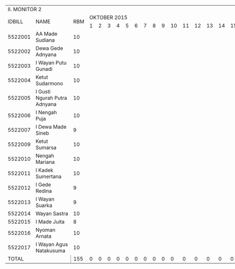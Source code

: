 <html xmlns:v="urn:schemas-microsoft-com:vml"
xmlns:o="urn:schemas-microsoft-com:office:office"
xmlns:x="urn:schemas-microsoft-com:office:excel"
xmlns="http://www.w3.org/TR/REC-html40">

<head>
<meta http-equiv=Content-Type content="text/html; charset=windows-1252">
<meta name=ProgId content=Excel.Sheet>
<meta name=Generator content="Microsoft Excel 12">
<link id=Main-File rel=Main-File href="../ban2.htm">
<link rel=File-List href=filelist.xml>
<link rel=Stylesheet href=stylesheet.css>
<style>
<!--table
	{mso-displayed-decimal-separator:"\,";
	mso-displayed-thousand-separator:"\.";}
@page
	{margin:.75in .7in .75in .7in;
	mso-header-margin:.3in;
	mso-footer-margin:.3in;}
-->
</style>
<script language="JavaScript">
<!--
function fnUpdateTabs()
 {
  if (parent.window.g_iIEVer>=4) {
   if (parent.document.readyState=="complete"
    && parent.frames['frTabs'].document.readyState=="complete")
   parent.fnSetActiveSheet(0);
  else
   window.setTimeout("fnUpdateTabs();",150);
 }
}

if (window.name!="frSheet")
 window.location.replace("../ban2.htm");
else
 fnUpdateTabs();
//-->
</script>

</head>

<body link=blue vlink=purple class=xl67>

<table border=0 cellpadding=0 cellspacing=0 width=1368 style='border-collapse:
 collapse;table-layout:fixed;width:1018pt'>
 <col class=xl67 width=56 style='mso-width-source:userset;mso-width-alt:2048;
 width:42pt'>
 <col class=xl67 width=191 style='mso-width-source:userset;mso-width-alt:6985;
 width:143pt'>
 <col class=xl67 width=36 style='mso-width-source:userset;mso-width-alt:1316;
 width:27pt'>
 <col class=xl67 width=35 span=31 style='mso-width-source:userset;mso-width-alt:
 1280;width:26pt'>
 <tr height=20 style='height:15.0pt'>
  <td height=20 class=xl66 colspan=2 width=247 style='height:15.0pt;mso-ignore:
  colspan;width:185pt'>II. MONITOR 2</td>
  <td class=xl67 width=36 style='width:27pt'></td>
  <td class=xl67 width=35 style='width:26pt'></td>
  <td class=xl67 width=35 style='width:26pt'></td>
  <td class=xl67 width=35 style='width:26pt'></td>
  <td class=xl67 width=35 style='width:26pt'></td>
  <td class=xl67 width=35 style='width:26pt'></td>
  <td class=xl67 width=35 style='width:26pt'></td>
  <td class=xl67 width=35 style='width:26pt'></td>
  <td class=xl67 width=35 style='width:26pt'></td>
  <td class=xl67 width=35 style='width:26pt'></td>
  <td class=xl67 width=35 style='width:26pt'></td>
  <td class=xl67 width=35 style='width:26pt'></td>
  <td class=xl67 width=35 style='width:26pt'></td>
  <td class=xl67 width=35 style='width:26pt'></td>
  <td class=xl67 width=35 style='width:26pt'></td>
  <td class=xl67 width=35 style='width:26pt'></td>
  <td class=xl67 width=35 style='width:26pt'></td>
  <td class=xl67 width=35 style='width:26pt'></td>
  <td class=xl67 width=35 style='width:26pt'></td>
  <td class=xl67 width=35 style='width:26pt'></td>
  <td class=xl67 width=35 style='width:26pt'></td>
  <td class=xl67 width=35 style='width:26pt'></td>
  <td class=xl67 width=35 style='width:26pt'></td>
  <td class=xl67 width=35 style='width:26pt'></td>
  <td class=xl67 width=35 style='width:26pt'></td>
  <td class=xl67 width=35 style='width:26pt'></td>
  <td class=xl67 width=35 style='width:26pt'></td>
  <td class=xl67 width=35 style='width:26pt'></td>
  <td class=xl67 width=35 style='width:26pt'></td>
  <td class=xl67 width=35 style='width:26pt'></td>
  <td class=xl67 width=35 style='width:26pt'></td>
  <td class=xl67 width=35 style='width:26pt'></td>
 </tr>
 <tr height=20 style='height:15.0pt'>
  <td rowspan=2 height=40 class=xl68 style='height:30.0pt'>IDBILL</td>
  <td rowspan=2 class=xl68>NAME</td>
  <td rowspan=2 class=xl68>RBM</td>
  <td colspan=31 class=xl69 style='border-left:none'>OKTOBER 2015</td>
 </tr>
 <tr height=20 style='height:15.0pt'>
  <td height=20 class=xl70 style='height:15.0pt;border-top:none;border-left:
  none'>1</td>
  <td class=xl70 style='border-top:none;border-left:none'>2</td>
  <td class=xl70 style='border-top:none;border-left:none'>3</td>
  <td class=xl70 style='border-top:none;border-left:none'>4</td>
  <td class=xl70 style='border-top:none;border-left:none'>5</td>
  <td class=xl70 style='border-top:none;border-left:none'>6</td>
  <td class=xl70 style='border-top:none;border-left:none'>7</td>
  <td class=xl70 style='border-top:none;border-left:none'>8</td>
  <td class=xl70 style='border-top:none;border-left:none'>9</td>
  <td class=xl70 style='border-top:none;border-left:none'>10</td>
  <td class=xl70 style='border-top:none;border-left:none'>11</td>
  <td class=xl70 style='border-top:none;border-left:none'>12</td>
  <td class=xl70 style='border-top:none;border-left:none'>13</td>
  <td class=xl70 style='border-top:none;border-left:none'>14</td>
  <td class=xl70 style='border-top:none;border-left:none'>15</td>
  <td class=xl70 style='border-top:none;border-left:none'>16</td>
  <td class=xl70 style='border-top:none;border-left:none'>17</td>
  <td class=xl70 style='border-top:none;border-left:none'>18</td>
  <td class=xl70 style='border-top:none;border-left:none'>19</td>
  <td class=xl70 style='border-top:none;border-left:none'>20</td>
  <td class=xl70 style='border-top:none;border-left:none'>21</td>
  <td class=xl70 style='border-top:none;border-left:none'>22</td>
  <td class=xl70 style='border-top:none;border-left:none'>23</td>
  <td class=xl70 style='border-top:none;border-left:none'>24</td>
  <td class=xl70 style='border-top:none;border-left:none'>25</td>
  <td class=xl70 style='border-top:none;border-left:none'>26</td>
  <td class=xl70 style='border-top:none;border-left:none'>27</td>
  <td class=xl70 style='border-top:none;border-left:none'>28</td>
  <td class=xl70 style='border-top:none;border-left:none'>29</td>
  <td class=xl70 style='border-top:none;border-left:none'>30</td>
  <td class=xl70 style='border-top:none;border-left:none'>31</td>
 </tr>
 <tr height=20 style='height:15.0pt'>
  <td height=20 class=xl71 width=56 style='height:15.0pt;border-top:none;
  width:42pt'>5522001</td>
  <td class=xl71 width=191 style='border-top:none;border-left:none;width:143pt'>AA
  Made Sudiana</td>
  <td class=xl72 width=36 style='border-top:none;border-left:none;width:27pt'>10</td>
  <td class=xl73 style='border-top:none;border-left:none'>&nbsp;</td>
  <td class=xl73 style='border-top:none;border-left:none'>&nbsp;</td>
  <td class=xl73 style='border-top:none;border-left:none'>&nbsp;</td>
  <td class=xl73 style='border-top:none;border-left:none'>&nbsp;</td>
  <td class=xl73 style='border-top:none;border-left:none'>&nbsp;</td>
  <td class=xl73 style='border-top:none;border-left:none'>&nbsp;</td>
  <td class=xl73 style='border-top:none;border-left:none'>&nbsp;</td>
  <td class=xl73 style='border-top:none;border-left:none'>&nbsp;</td>
  <td class=xl73 style='border-top:none;border-left:none'>&nbsp;</td>
  <td class=xl73 style='border-top:none;border-left:none'>&nbsp;</td>
  <td class=xl73 style='border-top:none;border-left:none'>&nbsp;</td>
  <td class=xl73 style='border-top:none;border-left:none'>&nbsp;</td>
  <td class=xl73 style='border-top:none;border-left:none'>&nbsp;</td>
  <td class=xl73 style='border-top:none;border-left:none'>&nbsp;</td>
  <td class=xl73 style='border-top:none;border-left:none'>&nbsp;</td>
  <td class=xl73 style='border-top:none;border-left:none'>&nbsp;</td>
  <td class=xl73 style='border-top:none;border-left:none'>&nbsp;</td>
  <td class=xl73 style='border-top:none;border-left:none'>&nbsp;</td>
  <td class=xl73 style='border-top:none;border-left:none'>&nbsp;</td>
  <td class=xl73 style='border-top:none;border-left:none'>&nbsp;</td>
  <td class=xl73 style='border-top:none;border-left:none'>&nbsp;</td>
  <td class=xl73 style='border-top:none;border-left:none'>&nbsp;</td>
  <td class=xl73 style='border-top:none;border-left:none'>&nbsp;</td>
  <td class=xl73 style='border-top:none;border-left:none'>&nbsp;</td>
  <td class=xl73 style='border-top:none;border-left:none'>&nbsp;</td>
  <td class=xl73 style='border-top:none;border-left:none'>&nbsp;</td>
  <td class=xl73 style='border-top:none;border-left:none'>&nbsp;</td>
  <td class=xl73 style='border-top:none;border-left:none'>&nbsp;</td>
  <td class=xl73 style='border-top:none;border-left:none'>&nbsp;</td>
  <td class=xl73 style='border-top:none;border-left:none'>&nbsp;</td>
  <td class=xl73 style='border-top:none;border-left:none'>&nbsp;</td>
 </tr>
 <tr height=20 style='height:15.0pt'>
  <td height=20 class=xl71 width=56 style='height:15.0pt;border-top:none;
  width:42pt'>5522002</td>
  <td class=xl71 width=191 style='border-top:none;border-left:none;width:143pt'>Dewa
  Gede Adnyana</td>
  <td class=xl72 width=36 style='border-top:none;border-left:none;width:27pt'>10</td>
  <td class=xl73 style='border-top:none;border-left:none'>&nbsp;</td>
  <td class=xl73 style='border-top:none;border-left:none'>&nbsp;</td>
  <td class=xl73 style='border-top:none;border-left:none'>&nbsp;</td>
  <td class=xl73 style='border-top:none;border-left:none'>&nbsp;</td>
  <td class=xl73 style='border-top:none;border-left:none'>&nbsp;</td>
  <td class=xl73 style='border-top:none;border-left:none'>&nbsp;</td>
  <td class=xl73 style='border-top:none;border-left:none'>&nbsp;</td>
  <td class=xl73 style='border-top:none;border-left:none'>&nbsp;</td>
  <td class=xl73 style='border-top:none;border-left:none'>&nbsp;</td>
  <td class=xl73 style='border-top:none;border-left:none'>&nbsp;</td>
  <td class=xl73 style='border-top:none;border-left:none'>&nbsp;</td>
  <td class=xl73 style='border-top:none;border-left:none'>&nbsp;</td>
  <td class=xl73 style='border-top:none;border-left:none'>&nbsp;</td>
  <td class=xl73 style='border-top:none;border-left:none'>&nbsp;</td>
  <td class=xl73 style='border-top:none;border-left:none'>&nbsp;</td>
  <td class=xl73 style='border-top:none;border-left:none'>&nbsp;</td>
  <td class=xl73 style='border-top:none;border-left:none'>&nbsp;</td>
  <td class=xl73 style='border-top:none;border-left:none'>&nbsp;</td>
  <td class=xl73 style='border-top:none;border-left:none'>&nbsp;</td>
  <td class=xl73 style='border-top:none;border-left:none'>&nbsp;</td>
  <td class=xl73 style='border-top:none;border-left:none'>&nbsp;</td>
  <td class=xl73 style='border-top:none;border-left:none'>&nbsp;</td>
  <td class=xl73 style='border-top:none;border-left:none'>&nbsp;</td>
  <td class=xl73 style='border-top:none;border-left:none'>&nbsp;</td>
  <td class=xl73 style='border-top:none;border-left:none'>&nbsp;</td>
  <td class=xl73 style='border-top:none;border-left:none'>&nbsp;</td>
  <td class=xl73 style='border-top:none;border-left:none'>&nbsp;</td>
  <td class=xl73 style='border-top:none;border-left:none'>&nbsp;</td>
  <td class=xl73 style='border-top:none;border-left:none'>&nbsp;</td>
  <td class=xl73 style='border-top:none;border-left:none'>&nbsp;</td>
  <td class=xl73 style='border-top:none;border-left:none'>&nbsp;</td>
 </tr>
 <tr height=20 style='height:15.0pt'>
  <td height=20 class=xl71 width=56 style='height:15.0pt;border-top:none;
  width:42pt'>5522003</td>
  <td class=xl71 width=191 style='border-top:none;border-left:none;width:143pt'>I
  Wayan Putu Gunadi</td>
  <td class=xl72 width=36 style='border-top:none;border-left:none;width:27pt'>10</td>
  <td class=xl73 style='border-top:none;border-left:none'>&nbsp;</td>
  <td class=xl73 style='border-top:none;border-left:none'>&nbsp;</td>
  <td class=xl73 style='border-top:none;border-left:none'>&nbsp;</td>
  <td class=xl73 style='border-top:none;border-left:none'>&nbsp;</td>
  <td class=xl73 style='border-top:none;border-left:none'>&nbsp;</td>
  <td class=xl73 style='border-top:none;border-left:none'>&nbsp;</td>
  <td class=xl73 style='border-top:none;border-left:none'>&nbsp;</td>
  <td class=xl73 style='border-top:none;border-left:none'>&nbsp;</td>
  <td class=xl73 style='border-top:none;border-left:none'>&nbsp;</td>
  <td class=xl73 style='border-top:none;border-left:none'>&nbsp;</td>
  <td class=xl73 style='border-top:none;border-left:none'>&nbsp;</td>
  <td class=xl73 style='border-top:none;border-left:none'>&nbsp;</td>
  <td class=xl73 style='border-top:none;border-left:none'>&nbsp;</td>
  <td class=xl73 style='border-top:none;border-left:none'>&nbsp;</td>
  <td class=xl73 style='border-top:none;border-left:none'>&nbsp;</td>
  <td class=xl73 style='border-top:none;border-left:none'>&nbsp;</td>
  <td class=xl73 style='border-top:none;border-left:none'>&nbsp;</td>
  <td class=xl73 style='border-top:none;border-left:none'>&nbsp;</td>
  <td class=xl73 style='border-top:none;border-left:none'>&nbsp;</td>
  <td class=xl73 style='border-top:none;border-left:none'>&nbsp;</td>
  <td class=xl73 style='border-top:none;border-left:none'>&nbsp;</td>
  <td class=xl73 style='border-top:none;border-left:none'>&nbsp;</td>
  <td class=xl73 style='border-top:none;border-left:none'>&nbsp;</td>
  <td class=xl73 style='border-top:none;border-left:none'>&nbsp;</td>
  <td class=xl73 style='border-top:none;border-left:none'>&nbsp;</td>
  <td class=xl73 style='border-top:none;border-left:none'>&nbsp;</td>
  <td class=xl73 style='border-top:none;border-left:none'>&nbsp;</td>
  <td class=xl73 style='border-top:none;border-left:none'>&nbsp;</td>
  <td class=xl73 style='border-top:none;border-left:none'>&nbsp;</td>
  <td class=xl73 style='border-top:none;border-left:none'>&nbsp;</td>
  <td class=xl73 style='border-top:none;border-left:none'>&nbsp;</td>
 </tr>
 <tr height=20 style='height:15.0pt'>
  <td height=20 class=xl71 width=56 style='height:15.0pt;border-top:none;
  width:42pt'>5522004</td>
  <td class=xl71 width=191 style='border-top:none;border-left:none;width:143pt'>Ketut
  Sudarmono</td>
  <td class=xl72 width=36 style='border-top:none;border-left:none;width:27pt'>10</td>
  <td class=xl73 style='border-top:none;border-left:none'>&nbsp;</td>
  <td class=xl73 style='border-top:none;border-left:none'>&nbsp;</td>
  <td class=xl73 style='border-top:none;border-left:none'>&nbsp;</td>
  <td class=xl73 style='border-top:none;border-left:none'>&nbsp;</td>
  <td class=xl73 style='border-top:none;border-left:none'>&nbsp;</td>
  <td class=xl73 style='border-top:none;border-left:none'>&nbsp;</td>
  <td class=xl73 style='border-top:none;border-left:none'>&nbsp;</td>
  <td class=xl73 style='border-top:none;border-left:none'>&nbsp;</td>
  <td class=xl73 style='border-top:none;border-left:none'>&nbsp;</td>
  <td class=xl73 style='border-top:none;border-left:none'>&nbsp;</td>
  <td class=xl73 style='border-top:none;border-left:none'>&nbsp;</td>
  <td class=xl73 style='border-top:none;border-left:none'>&nbsp;</td>
  <td class=xl73 style='border-top:none;border-left:none'>&nbsp;</td>
  <td class=xl73 style='border-top:none;border-left:none'>&nbsp;</td>
  <td class=xl73 style='border-top:none;border-left:none'>&nbsp;</td>
  <td class=xl73 style='border-top:none;border-left:none'>&nbsp;</td>
  <td class=xl73 style='border-top:none;border-left:none'>&nbsp;</td>
  <td class=xl73 style='border-top:none;border-left:none'>&nbsp;</td>
  <td class=xl73 style='border-top:none;border-left:none'>&nbsp;</td>
  <td class=xl73 style='border-top:none;border-left:none'>&nbsp;</td>
  <td class=xl73 style='border-top:none;border-left:none'>&nbsp;</td>
  <td class=xl73 style='border-top:none;border-left:none'>&nbsp;</td>
  <td class=xl73 style='border-top:none;border-left:none'>&nbsp;</td>
  <td class=xl73 style='border-top:none;border-left:none'>&nbsp;</td>
  <td class=xl73 style='border-top:none;border-left:none'>&nbsp;</td>
  <td class=xl73 style='border-top:none;border-left:none'>&nbsp;</td>
  <td class=xl73 style='border-top:none;border-left:none'>&nbsp;</td>
  <td class=xl73 style='border-top:none;border-left:none'>&nbsp;</td>
  <td class=xl73 style='border-top:none;border-left:none'>&nbsp;</td>
  <td class=xl73 style='border-top:none;border-left:none'>&nbsp;</td>
  <td class=xl73 style='border-top:none;border-left:none'>&nbsp;</td>
 </tr>
 <tr height=20 style='height:15.0pt'>
  <td height=20 class=xl71 width=56 style='height:15.0pt;border-top:none;
  width:42pt'>5522005</td>
  <td class=xl71 width=191 style='border-top:none;border-left:none;width:143pt'>I
  Gusti Ngurah Putra Adnyana</td>
  <td class=xl72 width=36 style='border-top:none;border-left:none;width:27pt'>10</td>
  <td class=xl73 style='border-top:none;border-left:none'>&nbsp;</td>
  <td class=xl73 style='border-top:none;border-left:none'>&nbsp;</td>
  <td class=xl73 style='border-top:none;border-left:none'>&nbsp;</td>
  <td class=xl73 style='border-top:none;border-left:none'>&nbsp;</td>
  <td class=xl73 style='border-top:none;border-left:none'>&nbsp;</td>
  <td class=xl73 style='border-top:none;border-left:none'>&nbsp;</td>
  <td class=xl73 style='border-top:none;border-left:none'>&nbsp;</td>
  <td class=xl73 style='border-top:none;border-left:none'>&nbsp;</td>
  <td class=xl73 style='border-top:none;border-left:none'>&nbsp;</td>
  <td class=xl73 style='border-top:none;border-left:none'>&nbsp;</td>
  <td class=xl73 style='border-top:none;border-left:none'>&nbsp;</td>
  <td class=xl73 style='border-top:none;border-left:none'>&nbsp;</td>
  <td class=xl73 style='border-top:none;border-left:none'>&nbsp;</td>
  <td class=xl73 style='border-top:none;border-left:none'>&nbsp;</td>
  <td class=xl73 style='border-top:none;border-left:none'>&nbsp;</td>
  <td class=xl73 style='border-top:none;border-left:none'>&nbsp;</td>
  <td class=xl73 style='border-top:none;border-left:none'>&nbsp;</td>
  <td class=xl73 style='border-top:none;border-left:none'>&nbsp;</td>
  <td class=xl73 style='border-top:none;border-left:none'>&nbsp;</td>
  <td class=xl73 style='border-top:none;border-left:none'>&nbsp;</td>
  <td class=xl73 style='border-top:none;border-left:none'>&nbsp;</td>
  <td class=xl73 style='border-top:none;border-left:none'>&nbsp;</td>
  <td class=xl73 style='border-top:none;border-left:none'>&nbsp;</td>
  <td class=xl73 style='border-top:none;border-left:none'>&nbsp;</td>
  <td class=xl73 style='border-top:none;border-left:none'>&nbsp;</td>
  <td class=xl73 style='border-top:none;border-left:none'>&nbsp;</td>
  <td class=xl73 style='border-top:none;border-left:none'>&nbsp;</td>
  <td class=xl73 style='border-top:none;border-left:none'>&nbsp;</td>
  <td class=xl73 style='border-top:none;border-left:none'>&nbsp;</td>
  <td class=xl73 style='border-top:none;border-left:none'>&nbsp;</td>
  <td class=xl73 style='border-top:none;border-left:none'>&nbsp;</td>
 </tr>
 <tr height=20 style='height:15.0pt'>
  <td height=20 class=xl71 width=56 style='height:15.0pt;border-top:none;
  width:42pt'>5522006</td>
  <td class=xl71 width=191 style='border-top:none;border-left:none;width:143pt'>I
  Nengah Puja</td>
  <td class=xl72 width=36 style='border-top:none;border-left:none;width:27pt'>10</td>
  <td class=xl73 style='border-top:none;border-left:none'>&nbsp;</td>
  <td class=xl73 style='border-top:none;border-left:none'>&nbsp;</td>
  <td class=xl73 style='border-top:none;border-left:none'>&nbsp;</td>
  <td class=xl73 style='border-top:none;border-left:none'>&nbsp;</td>
  <td class=xl73 style='border-top:none;border-left:none'>&nbsp;</td>
  <td class=xl73 style='border-top:none;border-left:none'>&nbsp;</td>
  <td class=xl73 style='border-top:none;border-left:none'>&nbsp;</td>
  <td class=xl73 style='border-top:none;border-left:none'>&nbsp;</td>
  <td class=xl73 style='border-top:none;border-left:none'>&nbsp;</td>
  <td class=xl73 style='border-top:none;border-left:none'>&nbsp;</td>
  <td class=xl73 style='border-top:none;border-left:none'>&nbsp;</td>
  <td class=xl73 style='border-top:none;border-left:none'>&nbsp;</td>
  <td class=xl73 style='border-top:none;border-left:none'>&nbsp;</td>
  <td class=xl73 style='border-top:none;border-left:none'>&nbsp;</td>
  <td class=xl73 style='border-top:none;border-left:none'>&nbsp;</td>
  <td class=xl73 style='border-top:none;border-left:none'>&nbsp;</td>
  <td class=xl73 style='border-top:none;border-left:none'>&nbsp;</td>
  <td class=xl73 style='border-top:none;border-left:none'>&nbsp;</td>
  <td class=xl73 style='border-top:none;border-left:none'>&nbsp;</td>
  <td class=xl73 style='border-top:none;border-left:none'>&nbsp;</td>
  <td class=xl73 style='border-top:none;border-left:none'>&nbsp;</td>
  <td class=xl73 style='border-top:none;border-left:none'>&nbsp;</td>
  <td class=xl73 style='border-top:none;border-left:none'>&nbsp;</td>
  <td class=xl73 style='border-top:none;border-left:none'>&nbsp;</td>
  <td class=xl73 style='border-top:none;border-left:none'>&nbsp;</td>
  <td class=xl73 style='border-top:none;border-left:none'>&nbsp;</td>
  <td class=xl73 style='border-top:none;border-left:none'>&nbsp;</td>
  <td class=xl73 style='border-top:none;border-left:none'>&nbsp;</td>
  <td class=xl73 style='border-top:none;border-left:none'>&nbsp;</td>
  <td class=xl73 style='border-top:none;border-left:none'>&nbsp;</td>
  <td class=xl73 style='border-top:none;border-left:none'>&nbsp;</td>
 </tr>
 <tr height=20 style='height:15.0pt'>
  <td height=20 class=xl71 width=56 style='height:15.0pt;border-top:none;
  width:42pt'>5522007</td>
  <td class=xl71 width=191 style='border-top:none;border-left:none;width:143pt'>I
  Dewa Made Sineb</td>
  <td class=xl72 width=36 style='border-top:none;border-left:none;width:27pt'>9</td>
  <td class=xl73 style='border-top:none;border-left:none'>&nbsp;</td>
  <td class=xl73 style='border-top:none;border-left:none'>&nbsp;</td>
  <td class=xl73 style='border-top:none;border-left:none'>&nbsp;</td>
  <td class=xl73 style='border-top:none;border-left:none'>&nbsp;</td>
  <td class=xl73 style='border-top:none;border-left:none'>&nbsp;</td>
  <td class=xl73 style='border-top:none;border-left:none'>&nbsp;</td>
  <td class=xl73 style='border-top:none;border-left:none'>&nbsp;</td>
  <td class=xl73 style='border-top:none;border-left:none'>&nbsp;</td>
  <td class=xl73 style='border-top:none;border-left:none'>&nbsp;</td>
  <td class=xl73 style='border-top:none;border-left:none'>&nbsp;</td>
  <td class=xl73 style='border-top:none;border-left:none'>&nbsp;</td>
  <td class=xl73 style='border-top:none;border-left:none'>&nbsp;</td>
  <td class=xl73 style='border-top:none;border-left:none'>&nbsp;</td>
  <td class=xl73 style='border-top:none;border-left:none'>&nbsp;</td>
  <td class=xl73 style='border-top:none;border-left:none'>&nbsp;</td>
  <td class=xl73 style='border-top:none;border-left:none'>&nbsp;</td>
  <td class=xl73 style='border-top:none;border-left:none'>&nbsp;</td>
  <td class=xl73 style='border-top:none;border-left:none'>&nbsp;</td>
  <td class=xl73 style='border-top:none;border-left:none'>&nbsp;</td>
  <td class=xl73 style='border-top:none;border-left:none'>&nbsp;</td>
  <td class=xl73 style='border-top:none;border-left:none'>&nbsp;</td>
  <td class=xl73 style='border-top:none;border-left:none'>&nbsp;</td>
  <td class=xl73 style='border-top:none;border-left:none'>&nbsp;</td>
  <td class=xl73 style='border-top:none;border-left:none'>&nbsp;</td>
  <td class=xl73 style='border-top:none;border-left:none'>&nbsp;</td>
  <td class=xl73 style='border-top:none;border-left:none'>&nbsp;</td>
  <td class=xl73 style='border-top:none;border-left:none'>&nbsp;</td>
  <td class=xl73 style='border-top:none;border-left:none'>&nbsp;</td>
  <td class=xl73 style='border-top:none;border-left:none'>&nbsp;</td>
  <td class=xl73 style='border-top:none;border-left:none'>&nbsp;</td>
  <td class=xl73 style='border-top:none;border-left:none'>&nbsp;</td>
 </tr>
 <tr height=20 style='height:15.0pt'>
  <td height=20 class=xl71 width=56 style='height:15.0pt;border-top:none;
  width:42pt'>5522009</td>
  <td class=xl71 width=191 style='border-top:none;border-left:none;width:143pt'>Ketut
  Sumarsa</td>
  <td class=xl72 width=36 style='border-top:none;border-left:none;width:27pt'>10</td>
  <td class=xl73 style='border-top:none;border-left:none'>&nbsp;</td>
  <td class=xl73 style='border-top:none;border-left:none'>&nbsp;</td>
  <td class=xl73 style='border-top:none;border-left:none'>&nbsp;</td>
  <td class=xl73 style='border-top:none;border-left:none'>&nbsp;</td>
  <td class=xl73 style='border-top:none;border-left:none'>&nbsp;</td>
  <td class=xl73 style='border-top:none;border-left:none'>&nbsp;</td>
  <td class=xl73 style='border-top:none;border-left:none'>&nbsp;</td>
  <td class=xl73 style='border-top:none;border-left:none'>&nbsp;</td>
  <td class=xl73 style='border-top:none;border-left:none'>&nbsp;</td>
  <td class=xl73 style='border-top:none;border-left:none'>&nbsp;</td>
  <td class=xl73 style='border-top:none;border-left:none'>&nbsp;</td>
  <td class=xl73 style='border-top:none;border-left:none'>&nbsp;</td>
  <td class=xl73 style='border-top:none;border-left:none'>&nbsp;</td>
  <td class=xl73 style='border-top:none;border-left:none'>&nbsp;</td>
  <td class=xl73 style='border-top:none;border-left:none'>&nbsp;</td>
  <td class=xl73 style='border-top:none;border-left:none'>&nbsp;</td>
  <td class=xl73 style='border-top:none;border-left:none'>&nbsp;</td>
  <td class=xl73 style='border-top:none;border-left:none'>&nbsp;</td>
  <td class=xl73 style='border-top:none;border-left:none'>&nbsp;</td>
  <td class=xl73 style='border-top:none;border-left:none'>&nbsp;</td>
  <td class=xl73 style='border-top:none;border-left:none'>&nbsp;</td>
  <td class=xl73 style='border-top:none;border-left:none'>&nbsp;</td>
  <td class=xl73 style='border-top:none;border-left:none'>&nbsp;</td>
  <td class=xl73 style='border-top:none;border-left:none'>&nbsp;</td>
  <td class=xl73 style='border-top:none;border-left:none'>&nbsp;</td>
  <td class=xl73 style='border-top:none;border-left:none'>&nbsp;</td>
  <td class=xl73 style='border-top:none;border-left:none'>&nbsp;</td>
  <td class=xl73 style='border-top:none;border-left:none'>&nbsp;</td>
  <td class=xl73 style='border-top:none;border-left:none'>&nbsp;</td>
  <td class=xl73 style='border-top:none;border-left:none'>&nbsp;</td>
  <td class=xl73 style='border-top:none;border-left:none'>&nbsp;</td>
 </tr>
 <tr height=20 style='height:15.0pt'>
  <td height=20 class=xl71 width=56 style='height:15.0pt;border-top:none;
  width:42pt'>5522010</td>
  <td class=xl71 width=191 style='border-top:none;border-left:none;width:143pt'>Nengah
  Mariana</td>
  <td class=xl72 width=36 style='border-top:none;border-left:none;width:27pt'>10</td>
  <td class=xl73 style='border-top:none;border-left:none'>&nbsp;</td>
  <td class=xl73 style='border-top:none;border-left:none'>&nbsp;</td>
  <td class=xl73 style='border-top:none;border-left:none'>&nbsp;</td>
  <td class=xl73 style='border-top:none;border-left:none'>&nbsp;</td>
  <td class=xl73 style='border-top:none;border-left:none'>&nbsp;</td>
  <td class=xl73 style='border-top:none;border-left:none'>&nbsp;</td>
  <td class=xl73 style='border-top:none;border-left:none'>&nbsp;</td>
  <td class=xl73 style='border-top:none;border-left:none'>&nbsp;</td>
  <td class=xl73 style='border-top:none;border-left:none'>&nbsp;</td>
  <td class=xl73 style='border-top:none;border-left:none'>&nbsp;</td>
  <td class=xl73 style='border-top:none;border-left:none'>&nbsp;</td>
  <td class=xl73 style='border-top:none;border-left:none'>&nbsp;</td>
  <td class=xl73 style='border-top:none;border-left:none'>&nbsp;</td>
  <td class=xl73 style='border-top:none;border-left:none'>&nbsp;</td>
  <td class=xl73 style='border-top:none;border-left:none'>&nbsp;</td>
  <td class=xl73 style='border-top:none;border-left:none'>&nbsp;</td>
  <td class=xl73 style='border-top:none;border-left:none'>&nbsp;</td>
  <td class=xl73 style='border-top:none;border-left:none'>&nbsp;</td>
  <td class=xl73 style='border-top:none;border-left:none'>&nbsp;</td>
  <td class=xl73 style='border-top:none;border-left:none'>&nbsp;</td>
  <td class=xl73 style='border-top:none;border-left:none'>&nbsp;</td>
  <td class=xl73 style='border-top:none;border-left:none'>&nbsp;</td>
  <td class=xl73 style='border-top:none;border-left:none'>&nbsp;</td>
  <td class=xl73 style='border-top:none;border-left:none'>&nbsp;</td>
  <td class=xl73 style='border-top:none;border-left:none'>&nbsp;</td>
  <td class=xl73 style='border-top:none;border-left:none'>&nbsp;</td>
  <td class=xl73 style='border-top:none;border-left:none'>&nbsp;</td>
  <td class=xl73 style='border-top:none;border-left:none'>&nbsp;</td>
  <td class=xl73 style='border-top:none;border-left:none'>&nbsp;</td>
  <td class=xl73 style='border-top:none;border-left:none'>&nbsp;</td>
  <td class=xl73 style='border-top:none;border-left:none'>&nbsp;</td>
 </tr>
 <tr height=20 style='height:15.0pt'>
  <td height=20 class=xl71 width=56 style='height:15.0pt;border-top:none;
  width:42pt'>5522011</td>
  <td class=xl71 width=191 style='border-top:none;border-left:none;width:143pt'>I
  Kadek Sumertana</td>
  <td class=xl72 width=36 style='border-top:none;border-left:none;width:27pt'>10</td>
  <td class=xl73 style='border-top:none;border-left:none'>&nbsp;</td>
  <td class=xl73 style='border-top:none;border-left:none'>&nbsp;</td>
  <td class=xl73 style='border-top:none;border-left:none'>&nbsp;</td>
  <td class=xl73 style='border-top:none;border-left:none'>&nbsp;</td>
  <td class=xl73 style='border-top:none;border-left:none'>&nbsp;</td>
  <td class=xl73 style='border-top:none;border-left:none'>&nbsp;</td>
  <td class=xl73 style='border-top:none;border-left:none'>&nbsp;</td>
  <td class=xl73 style='border-top:none;border-left:none'>&nbsp;</td>
  <td class=xl73 style='border-top:none;border-left:none'>&nbsp;</td>
  <td class=xl73 style='border-top:none;border-left:none'>&nbsp;</td>
  <td class=xl73 style='border-top:none;border-left:none'>&nbsp;</td>
  <td class=xl73 style='border-top:none;border-left:none'>&nbsp;</td>
  <td class=xl73 style='border-top:none;border-left:none'>&nbsp;</td>
  <td class=xl73 style='border-top:none;border-left:none'>&nbsp;</td>
  <td class=xl73 style='border-top:none;border-left:none'>&nbsp;</td>
  <td class=xl73 style='border-top:none;border-left:none'>&nbsp;</td>
  <td class=xl73 style='border-top:none;border-left:none'>&nbsp;</td>
  <td class=xl73 style='border-top:none;border-left:none'>&nbsp;</td>
  <td class=xl73 style='border-top:none;border-left:none'>&nbsp;</td>
  <td class=xl73 style='border-top:none;border-left:none'>&nbsp;</td>
  <td class=xl73 style='border-top:none;border-left:none'>&nbsp;</td>
  <td class=xl73 style='border-top:none;border-left:none'>&nbsp;</td>
  <td class=xl73 style='border-top:none;border-left:none'>&nbsp;</td>
  <td class=xl73 style='border-top:none;border-left:none'>&nbsp;</td>
  <td class=xl73 style='border-top:none;border-left:none'>&nbsp;</td>
  <td class=xl73 style='border-top:none;border-left:none'>&nbsp;</td>
  <td class=xl73 style='border-top:none;border-left:none'>&nbsp;</td>
  <td class=xl73 style='border-top:none;border-left:none'>&nbsp;</td>
  <td class=xl73 style='border-top:none;border-left:none'>&nbsp;</td>
  <td class=xl73 style='border-top:none;border-left:none'>&nbsp;</td>
  <td class=xl73 style='border-top:none;border-left:none'>&nbsp;</td>
 </tr>
 <tr height=20 style='height:15.0pt'>
  <td height=20 class=xl71 width=56 style='height:15.0pt;border-top:none;
  width:42pt'>5522012</td>
  <td class=xl71 width=191 style='border-top:none;border-left:none;width:143pt'>I
  Gede Redina</td>
  <td class=xl72 width=36 style='border-top:none;border-left:none;width:27pt'>9</td>
  <td class=xl73 style='border-top:none;border-left:none'>&nbsp;</td>
  <td class=xl73 style='border-top:none;border-left:none'>&nbsp;</td>
  <td class=xl73 style='border-top:none;border-left:none'>&nbsp;</td>
  <td class=xl73 style='border-top:none;border-left:none'>&nbsp;</td>
  <td class=xl73 style='border-top:none;border-left:none'>&nbsp;</td>
  <td class=xl73 style='border-top:none;border-left:none'>&nbsp;</td>
  <td class=xl73 style='border-top:none;border-left:none'>&nbsp;</td>
  <td class=xl73 style='border-top:none;border-left:none'>&nbsp;</td>
  <td class=xl73 style='border-top:none;border-left:none'>&nbsp;</td>
  <td class=xl73 style='border-top:none;border-left:none'>&nbsp;</td>
  <td class=xl73 style='border-top:none;border-left:none'>&nbsp;</td>
  <td class=xl73 style='border-top:none;border-left:none'>&nbsp;</td>
  <td class=xl73 style='border-top:none;border-left:none'>&nbsp;</td>
  <td class=xl73 style='border-top:none;border-left:none'>&nbsp;</td>
  <td class=xl73 style='border-top:none;border-left:none'>&nbsp;</td>
  <td class=xl73 style='border-top:none;border-left:none'>&nbsp;</td>
  <td class=xl73 style='border-top:none;border-left:none'>&nbsp;</td>
  <td class=xl73 style='border-top:none;border-left:none'>&nbsp;</td>
  <td class=xl73 style='border-top:none;border-left:none'>&nbsp;</td>
  <td class=xl73 style='border-top:none;border-left:none'>&nbsp;</td>
  <td class=xl73 style='border-top:none;border-left:none'>&nbsp;</td>
  <td class=xl73 style='border-top:none;border-left:none'>&nbsp;</td>
  <td class=xl73 style='border-top:none;border-left:none'>&nbsp;</td>
  <td class=xl73 style='border-top:none;border-left:none'>&nbsp;</td>
  <td class=xl73 style='border-top:none;border-left:none'>&nbsp;</td>
  <td class=xl73 style='border-top:none;border-left:none'>&nbsp;</td>
  <td class=xl73 style='border-top:none;border-left:none'>&nbsp;</td>
  <td class=xl73 style='border-top:none;border-left:none'>&nbsp;</td>
  <td class=xl73 style='border-top:none;border-left:none'>&nbsp;</td>
  <td class=xl73 style='border-top:none;border-left:none'>&nbsp;</td>
  <td class=xl73 style='border-top:none;border-left:none'>&nbsp;</td>
 </tr>
 <tr height=20 style='height:15.0pt'>
  <td height=20 class=xl71 width=56 style='height:15.0pt;border-top:none;
  width:42pt'>5522013</td>
  <td class=xl71 width=191 style='border-top:none;border-left:none;width:143pt'>I
  Wayan Suarka</td>
  <td class=xl72 width=36 style='border-top:none;border-left:none;width:27pt'>9</td>
  <td class=xl73 style='border-top:none;border-left:none'>&nbsp;</td>
  <td class=xl73 style='border-top:none;border-left:none'>&nbsp;</td>
  <td class=xl73 style='border-top:none;border-left:none'>&nbsp;</td>
  <td class=xl73 style='border-top:none;border-left:none'>&nbsp;</td>
  <td class=xl73 style='border-top:none;border-left:none'>&nbsp;</td>
  <td class=xl73 style='border-top:none;border-left:none'>&nbsp;</td>
  <td class=xl73 style='border-top:none;border-left:none'>&nbsp;</td>
  <td class=xl73 style='border-top:none;border-left:none'>&nbsp;</td>
  <td class=xl73 style='border-top:none;border-left:none'>&nbsp;</td>
  <td class=xl73 style='border-top:none;border-left:none'>&nbsp;</td>
  <td class=xl73 style='border-top:none;border-left:none'>&nbsp;</td>
  <td class=xl73 style='border-top:none;border-left:none'>&nbsp;</td>
  <td class=xl73 style='border-top:none;border-left:none'>&nbsp;</td>
  <td class=xl73 style='border-top:none;border-left:none'>&nbsp;</td>
  <td class=xl73 style='border-top:none;border-left:none'>&nbsp;</td>
  <td class=xl73 style='border-top:none;border-left:none'>&nbsp;</td>
  <td class=xl73 style='border-top:none;border-left:none'>&nbsp;</td>
  <td class=xl73 style='border-top:none;border-left:none'>&nbsp;</td>
  <td class=xl73 style='border-top:none;border-left:none'>&nbsp;</td>
  <td class=xl73 style='border-top:none;border-left:none'>&nbsp;</td>
  <td class=xl73 style='border-top:none;border-left:none'>&nbsp;</td>
  <td class=xl73 style='border-top:none;border-left:none'>&nbsp;</td>
  <td class=xl73 style='border-top:none;border-left:none'>&nbsp;</td>
  <td class=xl73 style='border-top:none;border-left:none'>&nbsp;</td>
  <td class=xl73 style='border-top:none;border-left:none'>&nbsp;</td>
  <td class=xl73 style='border-top:none;border-left:none'>&nbsp;</td>
  <td class=xl73 style='border-top:none;border-left:none'>&nbsp;</td>
  <td class=xl73 style='border-top:none;border-left:none'>&nbsp;</td>
  <td class=xl73 style='border-top:none;border-left:none'>&nbsp;</td>
  <td class=xl73 style='border-top:none;border-left:none'>&nbsp;</td>
  <td class=xl73 style='border-top:none;border-left:none'>&nbsp;</td>
 </tr>
 <tr height=20 style='height:15.0pt'>
  <td height=20 class=xl71 width=56 style='height:15.0pt;border-top:none;
  width:42pt'>5522014</td>
  <td class=xl71 width=191 style='border-top:none;border-left:none;width:143pt'>Wayan
  Sastra</td>
  <td class=xl72 width=36 style='border-top:none;border-left:none;width:27pt'>10</td>
  <td class=xl73 style='border-top:none;border-left:none'>&nbsp;</td>
  <td class=xl73 style='border-top:none;border-left:none'>&nbsp;</td>
  <td class=xl73 style='border-top:none;border-left:none'>&nbsp;</td>
  <td class=xl73 style='border-top:none;border-left:none'>&nbsp;</td>
  <td class=xl73 style='border-top:none;border-left:none'>&nbsp;</td>
  <td class=xl73 style='border-top:none;border-left:none'>&nbsp;</td>
  <td class=xl73 style='border-top:none;border-left:none'>&nbsp;</td>
  <td class=xl73 style='border-top:none;border-left:none'>&nbsp;</td>
  <td class=xl73 style='border-top:none;border-left:none'>&nbsp;</td>
  <td class=xl73 style='border-top:none;border-left:none'>&nbsp;</td>
  <td class=xl73 style='border-top:none;border-left:none'>&nbsp;</td>
  <td class=xl73 style='border-top:none;border-left:none'>&nbsp;</td>
  <td class=xl73 style='border-top:none;border-left:none'>&nbsp;</td>
  <td class=xl73 style='border-top:none;border-left:none'>&nbsp;</td>
  <td class=xl73 style='border-top:none;border-left:none'>&nbsp;</td>
  <td class=xl73 style='border-top:none;border-left:none'>&nbsp;</td>
  <td class=xl73 style='border-top:none;border-left:none'>&nbsp;</td>
  <td class=xl73 style='border-top:none;border-left:none'>&nbsp;</td>
  <td class=xl73 style='border-top:none;border-left:none'>&nbsp;</td>
  <td class=xl73 style='border-top:none;border-left:none'>&nbsp;</td>
  <td class=xl73 style='border-top:none;border-left:none'>&nbsp;</td>
  <td class=xl73 style='border-top:none;border-left:none'>&nbsp;</td>
  <td class=xl73 style='border-top:none;border-left:none'>&nbsp;</td>
  <td class=xl73 style='border-top:none;border-left:none'>&nbsp;</td>
  <td class=xl73 style='border-top:none;border-left:none'>&nbsp;</td>
  <td class=xl73 style='border-top:none;border-left:none'>&nbsp;</td>
  <td class=xl73 style='border-top:none;border-left:none'>&nbsp;</td>
  <td class=xl73 style='border-top:none;border-left:none'>&nbsp;</td>
  <td class=xl73 style='border-top:none;border-left:none'>&nbsp;</td>
  <td class=xl73 style='border-top:none;border-left:none'>&nbsp;</td>
  <td class=xl73 style='border-top:none;border-left:none'>&nbsp;</td>
 </tr>
 <tr height=20 style='height:15.0pt'>
  <td height=20 class=xl71 width=56 style='height:15.0pt;border-top:none;
  width:42pt'>5522015</td>
  <td class=xl71 width=191 style='border-top:none;border-left:none;width:143pt'>I
  Made Juita</td>
  <td class=xl72 width=36 style='border-top:none;border-left:none;width:27pt'>8</td>
  <td class=xl73 style='border-top:none;border-left:none'>&nbsp;</td>
  <td class=xl73 style='border-top:none;border-left:none'>&nbsp;</td>
  <td class=xl73 style='border-top:none;border-left:none'>&nbsp;</td>
  <td class=xl73 style='border-top:none;border-left:none'>&nbsp;</td>
  <td class=xl73 style='border-top:none;border-left:none'>&nbsp;</td>
  <td class=xl73 style='border-top:none;border-left:none'>&nbsp;</td>
  <td class=xl73 style='border-top:none;border-left:none'>&nbsp;</td>
  <td class=xl73 style='border-top:none;border-left:none'>&nbsp;</td>
  <td class=xl73 style='border-top:none;border-left:none'>&nbsp;</td>
  <td class=xl73 style='border-top:none;border-left:none'>&nbsp;</td>
  <td class=xl73 style='border-top:none;border-left:none'>&nbsp;</td>
  <td class=xl73 style='border-top:none;border-left:none'>&nbsp;</td>
  <td class=xl73 style='border-top:none;border-left:none'>&nbsp;</td>
  <td class=xl73 style='border-top:none;border-left:none'>&nbsp;</td>
  <td class=xl73 style='border-top:none;border-left:none'>&nbsp;</td>
  <td class=xl73 style='border-top:none;border-left:none'>&nbsp;</td>
  <td class=xl73 style='border-top:none;border-left:none'>&nbsp;</td>
  <td class=xl73 style='border-top:none;border-left:none'>&nbsp;</td>
  <td class=xl73 style='border-top:none;border-left:none'>&nbsp;</td>
  <td class=xl73 style='border-top:none;border-left:none'>&nbsp;</td>
  <td class=xl73 style='border-top:none;border-left:none'>&nbsp;</td>
  <td class=xl73 style='border-top:none;border-left:none'>&nbsp;</td>
  <td class=xl73 style='border-top:none;border-left:none'>&nbsp;</td>
  <td class=xl73 style='border-top:none;border-left:none'>&nbsp;</td>
  <td class=xl73 style='border-top:none;border-left:none'>&nbsp;</td>
  <td class=xl73 style='border-top:none;border-left:none'>&nbsp;</td>
  <td class=xl73 style='border-top:none;border-left:none'>&nbsp;</td>
  <td class=xl73 style='border-top:none;border-left:none'>&nbsp;</td>
  <td class=xl73 style='border-top:none;border-left:none'>&nbsp;</td>
  <td class=xl73 style='border-top:none;border-left:none'>&nbsp;</td>
  <td class=xl73 style='border-top:none;border-left:none'>&nbsp;</td>
 </tr>
 <tr height=20 style='height:15.0pt'>
  <td height=20 class=xl71 width=56 style='height:15.0pt;border-top:none;
  width:42pt'>5522016</td>
  <td class=xl71 width=191 style='border-top:none;border-left:none;width:143pt'>Nyoman
  Arnata</td>
  <td class=xl72 width=36 style='border-top:none;border-left:none;width:27pt'>10</td>
  <td class=xl73 style='border-top:none;border-left:none'>&nbsp;</td>
  <td class=xl73 style='border-top:none;border-left:none'>&nbsp;</td>
  <td class=xl73 style='border-top:none;border-left:none'>&nbsp;</td>
  <td class=xl73 style='border-top:none;border-left:none'>&nbsp;</td>
  <td class=xl73 style='border-top:none;border-left:none'>&nbsp;</td>
  <td class=xl73 style='border-top:none;border-left:none'>&nbsp;</td>
  <td class=xl73 style='border-top:none;border-left:none'>&nbsp;</td>
  <td class=xl73 style='border-top:none;border-left:none'>&nbsp;</td>
  <td class=xl73 style='border-top:none;border-left:none'>&nbsp;</td>
  <td class=xl73 style='border-top:none;border-left:none'>&nbsp;</td>
  <td class=xl73 style='border-top:none;border-left:none'>&nbsp;</td>
  <td class=xl73 style='border-top:none;border-left:none'>&nbsp;</td>
  <td class=xl73 style='border-top:none;border-left:none'>&nbsp;</td>
  <td class=xl73 style='border-top:none;border-left:none'>&nbsp;</td>
  <td class=xl73 style='border-top:none;border-left:none'>&nbsp;</td>
  <td class=xl73 style='border-top:none;border-left:none'>&nbsp;</td>
  <td class=xl73 style='border-top:none;border-left:none'>&nbsp;</td>
  <td class=xl73 style='border-top:none;border-left:none'>&nbsp;</td>
  <td class=xl73 style='border-top:none;border-left:none'>&nbsp;</td>
  <td class=xl73 style='border-top:none;border-left:none'>&nbsp;</td>
  <td class=xl73 style='border-top:none;border-left:none'>&nbsp;</td>
  <td class=xl73 style='border-top:none;border-left:none'>&nbsp;</td>
  <td class=xl73 style='border-top:none;border-left:none'>&nbsp;</td>
  <td class=xl73 style='border-top:none;border-left:none'>&nbsp;</td>
  <td class=xl73 style='border-top:none;border-left:none'>&nbsp;</td>
  <td class=xl73 style='border-top:none;border-left:none'>&nbsp;</td>
  <td class=xl73 style='border-top:none;border-left:none'>&nbsp;</td>
  <td class=xl73 style='border-top:none;border-left:none'>&nbsp;</td>
  <td class=xl73 style='border-top:none;border-left:none'>&nbsp;</td>
  <td class=xl73 style='border-top:none;border-left:none'>&nbsp;</td>
  <td class=xl73 style='border-top:none;border-left:none'>&nbsp;</td>
 </tr>
 <tr height=20 style='height:15.0pt'>
  <td height=20 class=xl71 width=56 style='height:15.0pt;border-top:none;
  width:42pt'>5522017</td>
  <td class=xl71 width=191 style='border-top:none;border-left:none;width:143pt'>I
  Wayan Agus Natakusuma</td>
  <td class=xl72 width=36 style='border-top:none;border-left:none;width:27pt'>10</td>
  <td class=xl73 style='border-top:none;border-left:none'>&nbsp;</td>
  <td class=xl73 style='border-top:none;border-left:none'>&nbsp;</td>
  <td class=xl73 style='border-top:none;border-left:none'>&nbsp;</td>
  <td class=xl73 style='border-top:none;border-left:none'>&nbsp;</td>
  <td class=xl73 style='border-top:none;border-left:none'>&nbsp;</td>
  <td class=xl73 style='border-top:none;border-left:none'>&nbsp;</td>
  <td class=xl73 style='border-top:none;border-left:none'>&nbsp;</td>
  <td class=xl73 style='border-top:none;border-left:none'>&nbsp;</td>
  <td class=xl73 style='border-top:none;border-left:none'>&nbsp;</td>
  <td class=xl73 style='border-top:none;border-left:none'>&nbsp;</td>
  <td class=xl73 style='border-top:none;border-left:none'>&nbsp;</td>
  <td class=xl73 style='border-top:none;border-left:none'>&nbsp;</td>
  <td class=xl73 style='border-top:none;border-left:none'>&nbsp;</td>
  <td class=xl73 style='border-top:none;border-left:none'>&nbsp;</td>
  <td class=xl73 style='border-top:none;border-left:none'>&nbsp;</td>
  <td class=xl73 style='border-top:none;border-left:none'>&nbsp;</td>
  <td class=xl73 style='border-top:none;border-left:none'>&nbsp;</td>
  <td class=xl73 style='border-top:none;border-left:none'>&nbsp;</td>
  <td class=xl73 style='border-top:none;border-left:none'>&nbsp;</td>
  <td class=xl73 style='border-top:none;border-left:none'>&nbsp;</td>
  <td class=xl73 style='border-top:none;border-left:none'>&nbsp;</td>
  <td class=xl73 style='border-top:none;border-left:none'>&nbsp;</td>
  <td class=xl73 style='border-top:none;border-left:none'>&nbsp;</td>
  <td class=xl73 style='border-top:none;border-left:none'>&nbsp;</td>
  <td class=xl73 style='border-top:none;border-left:none'>&nbsp;</td>
  <td class=xl73 style='border-top:none;border-left:none'>&nbsp;</td>
  <td class=xl73 style='border-top:none;border-left:none'>&nbsp;</td>
  <td class=xl73 style='border-top:none;border-left:none'>&nbsp;</td>
  <td class=xl73 style='border-top:none;border-left:none'>&nbsp;</td>
  <td class=xl73 style='border-top:none;border-left:none'>&nbsp;</td>
  <td class=xl73 style='border-top:none;border-left:none'>&nbsp;</td>
 </tr>
 <tr height=20 style='height:15.0pt'>
  <td colspan=2 height=20 class=xl74 width=247 style='border-right:.5pt solid #7F7F7F;
  height:15.0pt;width:185pt'>TOTAL</td>
  <td class=xl72 width=36 style='border-top:none;border-left:none;width:27pt'>155</td>
  <td class=xl72 width=35 style='border-top:none;border-left:none;width:26pt'>0</td>
  <td class=xl72 width=35 style='border-top:none;border-left:none;width:26pt'>0</td>
  <td class=xl72 width=35 style='border-top:none;border-left:none;width:26pt'>0</td>
  <td class=xl72 width=35 style='border-top:none;border-left:none;width:26pt'>0</td>
  <td class=xl72 width=35 style='border-top:none;border-left:none;width:26pt'>0</td>
  <td class=xl72 width=35 style='border-top:none;border-left:none;width:26pt'>0</td>
  <td class=xl72 width=35 style='border-top:none;border-left:none;width:26pt'>0</td>
  <td class=xl72 width=35 style='border-top:none;border-left:none;width:26pt'>0</td>
  <td class=xl72 width=35 style='border-top:none;border-left:none;width:26pt'>0</td>
  <td class=xl72 width=35 style='border-top:none;border-left:none;width:26pt'>0</td>
  <td class=xl72 width=35 style='border-top:none;border-left:none;width:26pt'>0</td>
  <td class=xl72 width=35 style='border-top:none;border-left:none;width:26pt'>0</td>
  <td class=xl72 width=35 style='border-top:none;border-left:none;width:26pt'>0</td>
  <td class=xl72 width=35 style='border-top:none;border-left:none;width:26pt'>0</td>
  <td class=xl72 width=35 style='border-top:none;border-left:none;width:26pt'>0</td>
  <td class=xl72 width=35 style='border-top:none;border-left:none;width:26pt'>0</td>
  <td class=xl72 width=35 style='border-top:none;border-left:none;width:26pt'>0</td>
  <td class=xl72 width=35 style='border-top:none;border-left:none;width:26pt'>0</td>
  <td class=xl72 width=35 style='border-top:none;border-left:none;width:26pt'>0</td>
  <td class=xl72 width=35 style='border-top:none;border-left:none;width:26pt'>0</td>
  <td class=xl72 width=35 style='border-top:none;border-left:none;width:26pt'>0</td>
  <td class=xl72 width=35 style='border-top:none;border-left:none;width:26pt'>0</td>
  <td class=xl72 width=35 style='border-top:none;border-left:none;width:26pt'>0</td>
  <td class=xl72 width=35 style='border-top:none;border-left:none;width:26pt'>0</td>
  <td class=xl72 width=35 style='border-top:none;border-left:none;width:26pt'>0</td>
  <td class=xl72 width=35 style='border-top:none;border-left:none;width:26pt'>0</td>
  <td class=xl72 width=35 style='border-top:none;border-left:none;width:26pt'>0</td>
  <td class=xl72 width=35 style='border-top:none;border-left:none;width:26pt'>0</td>
  <td class=xl72 width=35 style='border-top:none;border-left:none;width:26pt'>0</td>
  <td class=xl72 width=35 style='border-top:none;border-left:none;width:26pt'>0</td>
  <td class=xl72 width=35 style='border-top:none;border-left:none;width:26pt'>0</td>
 </tr>
 <![if supportMisalignedColumns]>
 <tr height=0 style='display:none'>
  <td width=56 style='width:42pt'></td>
  <td width=191 style='width:143pt'></td>
  <td width=36 style='width:27pt'></td>
  <td width=35 style='width:26pt'></td>
  <td width=35 style='width:26pt'></td>
  <td width=35 style='width:26pt'></td>
  <td width=35 style='width:26pt'></td>
  <td width=35 style='width:26pt'></td>
  <td width=35 style='width:26pt'></td>
  <td width=35 style='width:26pt'></td>
  <td width=35 style='width:26pt'></td>
  <td width=35 style='width:26pt'></td>
  <td width=35 style='width:26pt'></td>
  <td width=35 style='width:26pt'></td>
  <td width=35 style='width:26pt'></td>
  <td width=35 style='width:26pt'></td>
  <td width=35 style='width:26pt'></td>
  <td width=35 style='width:26pt'></td>
  <td width=35 style='width:26pt'></td>
  <td width=35 style='width:26pt'></td>
  <td width=35 style='width:26pt'></td>
  <td width=35 style='width:26pt'></td>
  <td width=35 style='width:26pt'></td>
  <td width=35 style='width:26pt'></td>
  <td width=35 style='width:26pt'></td>
  <td width=35 style='width:26pt'></td>
  <td width=35 style='width:26pt'></td>
  <td width=35 style='width:26pt'></td>
  <td width=35 style='width:26pt'></td>
  <td width=35 style='width:26pt'></td>
  <td width=35 style='width:26pt'></td>
  <td width=35 style='width:26pt'></td>
  <td width=35 style='width:26pt'></td>
  <td width=35 style='width:26pt'></td>
 </tr>

</table>

</body>

</html>
